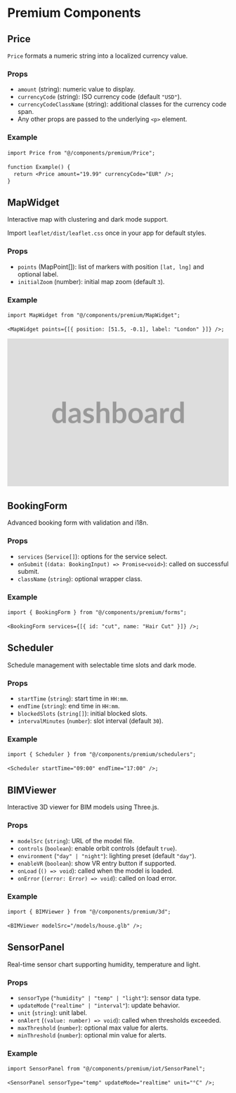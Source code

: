 # Premium Components

## Price

`Price` formats a numeric string into a localized currency value.

### Props

- `amount` (string): numeric value to display.
- `currencyCode` (string): ISO currency code (default `"USD"`).
- `currencyCodeClassName` (string): additional classes for the currency code span.
- Any other props are passed to the underlying `<p>` element.

### Example

```tsx
import Price from "@/components/premium/Price";

function Example() {
  return <Price amount="19.99" currencyCode="EUR" />;
}
```

## MapWidget

Interactive map with clustering and dark mode support.

Import `leaflet/dist/leaflet.css` once in your app for default styles.

### Props

- `points` (MapPoint[]): list of markers with position `[lat, lng]` and optional label.
- `initialZoom` (number): initial map zoom (default `3`).

### Example

```tsx
import MapWidget from "@/components/premium/MapWidget";

<MapWidget points={[{ position: [51.5, -0.1], label: "London" }]} />;
```

![Demo](../../public/mapwidget.png)

## BookingForm

Advanced booking form with validation and i18n.

### Props

- `services` (`Service[]`): options for the service select.
- `onSubmit` (`(data: BookingInput) => Promise<void>`): called on successful submit.
- `className` (`string`): optional wrapper class.

### Example

```tsx
import { BookingForm } from "@/components/premium/forms";

<BookingForm services={[{ id: "cut", name: "Hair Cut" }]} />;
```

## Scheduler

Schedule management with selectable time slots and dark mode.

### Props

- `startTime` (`string`): start time in `HH:mm`.
- `endTime` (`string`): end time in `HH:mm`.
- `blockedSlots` (`string[]`): initial blocked slots.
- `intervalMinutes` (`number`): slot interval (default `30`).

### Example

```tsx
import { Scheduler } from "@/components/premium/schedulers";

<Scheduler startTime="09:00" endTime="17:00" />;
```

## BIMViewer

Interactive 3D viewer for BIM models using Three.js.

### Props

- `modelSrc` (`string`): URL of the model file.
- `controls` (`boolean`): enable orbit controls (default `true`).
- `environment` (`"day" | "night"`): lighting preset (default `"day"`).
- `enableVR` (`boolean`): show VR entry button if supported.
- `onLoad` (`() => void`): called when the model is loaded.
- `onError` (`(error: Error) => void`): called on load error.

### Example

```tsx
import { BIMViewer } from "@/components/premium/3d";

<BIMViewer modelSrc="/models/house.glb" />;
```

## SensorPanel

Real-time sensor chart supporting humidity, temperature and light.

### Props

- `sensorType` (`"humidity" | "temp" | "light"`): sensor data type.
- `updateMode` (`"realtime" | "interval"`): update behavior.
- `unit` (`string`): unit label.
- `onAlert` (`(value: number) => void`): called when thresholds exceeded.
- `maxThreshold` (`number`): optional max value for alerts.
- `minThreshold` (`number`): optional min value for alerts.

### Example

```tsx
import SensorPanel from "@/components/premium/iot/SensorPanel";

<SensorPanel sensorType="temp" updateMode="realtime" unit="°C" />;
```
